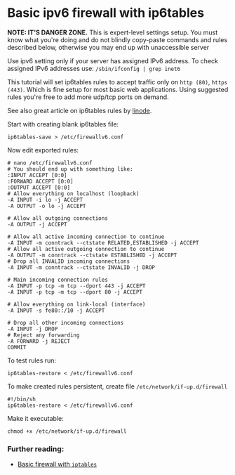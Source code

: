 Basic ipv6 firewall with ip6tables
======

__NOTE: IT'S DANGER ZONE.__ This is expert-level settings setup. You must know what you're doing and do not blindly copy-paste commands and rules described below, otherwise you may end up with unaccessible server

Use ipv6 setting only if your server has assigned IPv6 address. To check assigned IPv6 addresses use: `/sbin/ifconfig | grep inet6`

This tutorial will set ip6tables rules to accept traffic only on `http (80)`, `https (443)`. Which is fine setup for most basic web applications. Using suggested rules you're free to add more udp/tcp ports on demand.

See also great article on ip6tables rules by [linode](https://www.linode.com/docs/security/firewalls/control-network-traffic-with-iptables).

Start with creating blank ip6tables file:
```shell
ip6tables-save > /etc/firewallv6.conf
```

Now edit exported rules:
```shell
# nano /etc/firewallv6.conf
# You should end up with something like:
:INPUT ACCEPT [0:0]
:FORWARD ACCEPT [0:0]
:OUTPUT ACCEPT [0:0]
# Allow everything on localhost (loopback)
-A INPUT -i lo -j ACCEPT
-A OUTPUT -o lo -j ACCEPT

# Allow all outgoing connections
-A OUTPUT -j ACCEPT

# Allow all active incoming connection to continue
-A INPUT -m conntrack --ctstate RELATED,ESTABLISHED -j ACCEPT
# Allow all active outgoing connection to continue
-A OUTPUT -m conntrack --ctstate ESTABLISHED -j ACCEPT
# Drop all INVALID incoming connections
-A INPUT -m conntrack --ctstate INVALID -j DROP

# Main incoming connection rules
-A INPUT -p tcp -m tcp --dport 443 -j ACCEPT
-A INPUT -p tcp -m tcp --dport 80 -j ACCEPT

# Allow everything on link-local (interface)
-A INPUT -s fe80::/10 -j ACCEPT

# Drop all other incoming connections
-A INPUT -j DROP
# Reject any forwarding
-A FORWARD -j REJECT
COMMIT
```

To test rules run:
```shell
ip6tables-restore < /etc/firewallv6.conf
```

To make created rules persistent, create file `/etc/network/if-up.d/firewall`
```shell
#!/bin/sh
ip6tables-restore < /etc/firewallv6.conf
```

Make it executable:
```shell
chmod +x /etc/network/if-up.d/firewall
```

### Further reading:
 - [Basic firewall with `iptables`](https://github.com/VeliovGroup/ostrio/blob/master/tutorials/linux/security/iptables-firewall.md)